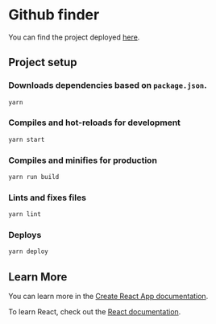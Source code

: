 # Github finder

You can find the project deployed [here](https://lopapex.github.io/github-finder-react/).

## Project setup

### Downloads dependencies based on `package.json`.
```cmd
yarn
```

### Compiles and hot-reloads for development
```cmd
yarn start
```

### Compiles and minifies for production
```cmd
yarn run build
```

### Lints and fixes files
```cmd
yarn lint
```

### Deploys
```cmd
yarn deploy
```

## Learn More

You can learn more in the [Create React App documentation](https://facebook.github.io/create-react-app/docs/getting-started).

To learn React, check out the [React documentation](https://reactjs.org/).
